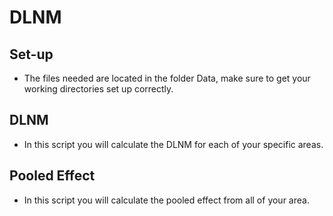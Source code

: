 # DLNM

## Set-up
- The files needed are located in the folder Data, make sure to get your working directories set up correctly.

## DLNM
- In this script you will calculate the DLNM for each of your specific areas.

## Pooled Effect
- In this script you will calculate the pooled effect from all of your area.
